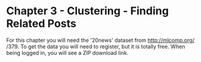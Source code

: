 Chapter 3 - Clustering - Finding Related Posts
==============================================

For this chapter you will need the '20news' dataset from
http://mlcomp.org/ /379. To get the data you will need to
register, but it is totally free. When being logged in, you will 
see a ZIP download link.
